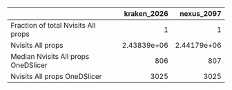 |                                     |    kraken_2026 |     nexus_2097 |
|:------------------------------------|---------------:|---------------:|
| Fraction of total Nvisits All props |    1           |    1           |
| Nvisits All props                   |    2.43839e+06 |    2.44179e+06 |
| Median Nvisits All props OneDSlicer |  806           |  807           |
| Nvisits All props OneDSlicer        | 3025           | 3025           |
